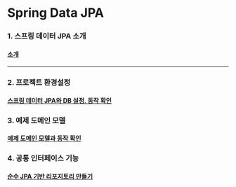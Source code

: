 # Spring Data JPA

### 1. 스프링 데이터 JPA 소개

#### [소개](study/1-소개.md)

---

### 2. 프로젝트 환경설정

#### [스프링 데이터 JPA와 DB 설정, 동작 확인](study/6-스프링-데이터-JPA와-DB-설정-동작확인.md)

### 3. 예제 도메인 모델

#### [예제 도메인 모델과 동작 확인](study/7-예제-도메인-모델과-동작확인.md)

### 4. 공통 인터페이스 기능

#### [순수 JPA 기반 리포지토리 만들기](study/8-순수-JPA-기반-리포지토리-만들기.md)
